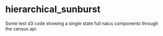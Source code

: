 # hierarchical_sunburst

Some test d3 code showing a single state full naics components through the census api.
